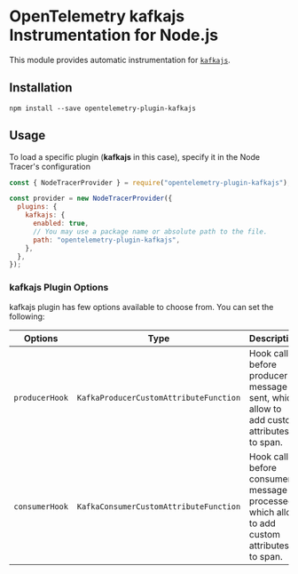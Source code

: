 # OpenTelemetry kafkajs Instrumentation for Node.js

This module provides automatic instrumentation for [`kafkajs`](https://kafka.js.org/).

## Installation

```
npm install --save opentelemetry-plugin-kafkajs
```

## Usage

To load a specific plugin (**kafkajs** in this case), specify it in the Node Tracer's configuration

```js
const { NodeTracerProvider } = require("opentelemetry-plugin-kafkajs");

const provider = new NodeTracerProvider({
  plugins: {
    kafkajs: {
      enabled: true,
      // You may use a package name or absolute path to the file.
      path: "opentelemetry-plugin-kafkajs",
    },
  },
});
```

### kafkajs Plugin Options

kafkajs plugin has few options available to choose from. You can set the following:

| Options        | Type                                   | Description                                                                                     |
| -------------- | -------------------------------------- | ----------------------------------------------------------------------------------------------- |
| `producerHook` | `KafkaProducerCustomAttributeFunction` | Hook called before producer message is sent, which allow to add custom attributes to span.      |
| `consumerHook` | `KafkaConsumerCustomAttributeFunction` | Hook called before consumer message is processed, which allow to add custom attributes to span. |
